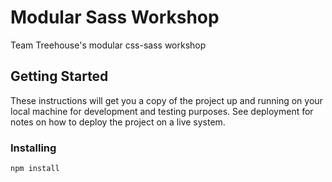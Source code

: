 # Modular Sass Workshop
Team Treehouse's modular css-sass workshop

## Getting Started
These instructions will get you a copy of the project up and running on your local machine for development and testing purposes. See deployment for notes on how to deploy the project on a live system.

### Installing
```
npm install
```